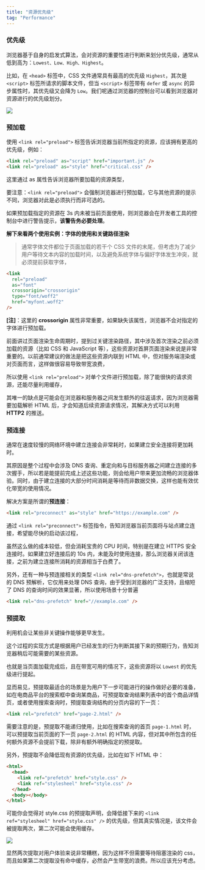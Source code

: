 ```yaml
---
title: "资源优先级"
tag: "Performance"
---
```


### 优先级

浏览器基于自身的启发式算法，会对资源的重要性进行判断来划分优先级，通常从低到高为：`Lowest、Low、High、Highest`。

比如，在 `<head>` 标签中，CSS 文件通常具有最高的优先级 `Highest`，其次是 `<script>` 标签所请求的脚本文件，但当 `<script>` 标签带有 `defer` 或 `async` 的异步属性时，其优先级又会降为 `Low`。我们呢通过浏览器的控制台可以看到浏览器对资源进行的优先级划分。

![](../imgs/40/01.jpg)

### 预加载

使用 `<link rel="preload">` 标签告诉浏览器当前所指定的资源，应该拥有更高的优先级，例如：

```html
<link rel="preload" as="script" href="important.js" />
<link rel="preload" as="style" href="critical.css" />
```

这里通过 as 属性告诉浏览器所要加载的资源类型，

要注意：`<link rel="preload">` 会强制浏览器进行预加载，它与其他资源的提示不同，浏览器对此是必须执行而非可选的。

如果预加载指定的资源在 3s 内未被当前页面使用，则浏览器会在开发者工具的控制台中进行警告提示，**该警告务必要处理**。

**解下来看两个使用实例：字体的使用和关键路径渲染**

> 通常字体文件都位于页面加载的若干个 CSS 文件的末尾，但考虑为了减少用户等待文本内容的加载时间，以及避免系统字体与偏好字体发生冲突，就必须提前获取字体，

```html
<link
  rel="preload"
  as="font"
  crossorigin="crossorigin"
  type="font/woff2"
  href="myfont.woff2"
/>
```

**\[注\]**：这里的 **crossorigin** 属性非常重要，如果缺失该属性，浏览器不会对指定的字体进行预加载。

前面讲过页面渲染生命周期时，提到过关键渲染路径，其中涉及首次渲染之前必须加载的资源（比如 CSS 和 JavaScript 等），这些资源对首屏页面渲染来说是非常重要的。以前通常建议的做法是把这些资源内联到 HTML 中，但对服务端渲染或对页面而言，这样做很容易导致带宽浪费，

所以使用 `<link rel="preload">` 对单个文件进行预加载，除了能很快的请求资源，还能尽量利用缓存，

其唯一的缺点是可能会在浏览器和服务器之间发生额外的往返请求，因为浏览器需要加载解析 HTML 后，才会知道后续资源请求情况，其解决方式可以利用 **HTTP2** 的推送。

### 预连接

通常在速度较慢的网络环境中建立连接会非常耗时，如果建立安全连接将更加耗时。

其原因是整个过程中会涉及 DNS 查询、重定向和与目标服务器之间建立连接的多次握手，所以若是能提前完成上述这些功能，则会给用户带来更加流畅的浏览器体验。同时，由于建立连接的大部分时间消耗是等待而非数据交换，这样也能有效优化带宽的使用情况。

解决方案是所谓的**预连接**：

```html
<link rel="preconnect" as="style" href="https://example.com" />
```

通过 `<link rel="preconnect">` 标签指令，告知浏览器当前页面将与站点建立连接，希望能尽快的启动该过程，

虽然这么做的成本较低，但会消耗宝贵的 CPU 时间，特别是在建立 HTTPS 安全连接时。如果建立好连接后的 10s 内，未能及时使用连接，那么浏览器关闭该连接，之前为建立连接所消耗的资源相当于白费了。

另外，还有一种与预连接相关的类型 `<link rel="dns-prefetch">`，也就是常说的 DNS 预解析，它仅用来处理 DNS 查询，由于受到浏览器的广泛支持，且缩短了 DNS 的查询时间的效果显著，所以使用场景十分普遍

```html
<link rel="dns-prefetch" href="//example.com" />
```

### 预提取

利用机会让某些非关键操作能够更早发生。

这个过程的实现方式是根据用户已经发生的行为判断其接下来的预期行为，告知浏览器稍后可能需要的某些资源。

也就是当页面加载完成后，且在带宽可用的情况下，这些资源将以 `Lowest` 的优先级进行提起。

显而易见，预提取最适合的场景是为用户下一步可能进行的操作做好必要的准备，如在电商品平台的搜索框中查询某商品，可预提取查询结果列表中的首个商品详情页，或者使用搜索查询时，预提取查询结构的分页内容的下一页：

```html
<link rel="prefetch" href="page-2.html" />
```

需要注意的是，预提取不能递归使用，比如在搜索查询的首页 `page-1.html` 时，可以预提取当前页面的下一页 `page-2.html` 的 HTML 内容，但对其中所包含的任何额外资源不会提前下载，除非有额外明确指定的预提取。

另外，预提取不会降低现有资源的优先级，比如在如下 HTML 中：

```html
<html>
  <head>
    <link ref="prefetch" href="style.css" />
    <link ref="stylesheel" href="style.css" />
  </head>
  <body></body>
</html>
```

可能你会觉得对 style.css 的预提取声明，会降低接下来的 `<link ref="stylesheel" href="style.css" />` 的优先级，但其真实情况是，该文件会被提取两次，第二次可能会使用缓存。

![](../imgs/40/02.jpg)

显然两次提取对用户体验来说非常糟糕，因为这样不但需要等待阻塞渲染的 css，而且如果第二次提取没有命中缓存，必然会产生带宽的浪费。所以应该充分考虑。
